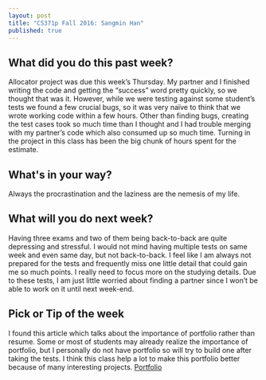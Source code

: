 ```yaml
---
layout: post
title: "CS371p Fall 2016: Sangmin Han"
published: true
---
```

## What did you do this past week?
Allocator project was due this week’s Thursday. My partner and I finished writing the code and getting the “success” word pretty quickly, so we thought that was it. However, while we were testing against some student’s tests we found a few crucial bugs, so it was very naïve to think that we wrote working code within a few hours. Other than finding bugs, creating the test cases took so much time than I thought and I had trouble merging with my partner’s code which also consumed up so much time. Turning in the project in this class has been the big chunk of hours spent for the estimate.

## What's in your way?
Always the procrastination and the laziness are the nemesis of my life.

## What will you do next week?
Having three exams and two of them being back-to-back are quite depressing and stressful. I would not mind having multiple tests on same week and even same day, but not back-to-back. I feel like I am always not prepared for the tests and frequently miss one little detail that could gain me so much points. I really need to focus more on the studying details. Due to these tests, I am just little worried about finding a partner since I won’t be able to work on it until next week-end.

## Pick or Tip of the week
I found this article which talks about the importance of portfolio rather than resume. Some or most of students may already realize the importance of portfolio, but I personally do not have portfolio so will try to build one after taking the tests. I think this class help a lot to make this portfolio better because of many interesting projects.
<a href="http://matt.might.net/articles/what-cs-majors-should-know/">Portfolio </a>

